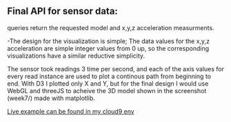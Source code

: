 ## Final API for sensor data:
queries return the requested model and x,y,z acceleration measurments.

-The design for the visualization is simple; The data values for the x,y,z acceleration are simple integer values from 0 up, so the corresponding visualizations have a similar reductive simplicity. 

The sensor took readings 3 time per second, and each of the axis values for every read instance are used to plot a continous path from beginning to end. With D3 I plotted only X and Y, but for the final design I would use WebGL and threeJS to acheive the 3D model shown in the screenshot (week7/) made with matplotlib.

[Live example can be found in my cloud9 env](https://postgres-api-ianssmith.c9users.io/model/crane)
